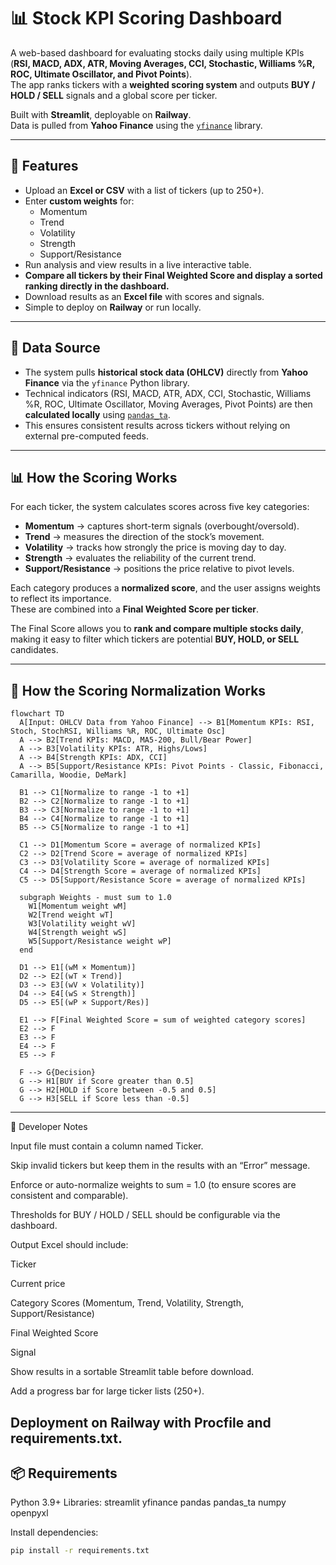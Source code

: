 # 📊 Stock KPI Scoring Dashboard

A web-based dashboard for evaluating stocks daily using multiple KPIs (**RSI, MACD, ADX, ATR, Moving Averages, CCI, Stochastic, Williams %R, ROC, Ultimate Oscillator, and Pivot Points**).  
The app ranks tickers with a **weighted scoring system** and outputs **BUY / HOLD / SELL** signals and a global score per ticker.

Built with **Streamlit**, deployable on **Railway**.  
Data is pulled from **Yahoo Finance** using the [`yfinance`](https://github.com/ranaroussi/yfinance) library.

---

## 🚀 Features
- Upload an **Excel or CSV** with a list of tickers (up to 250+).
- Enter **custom weights** for:
  - Momentum  
  - Trend  
  - Volatility  
  - Strength  
  - Support/Resistance  
- Run analysis and view results in a live interactive table.
- **Compare all tickers by their Final Weighted Score and display a sorted ranking directly in the dashboard.**
- Download results as an **Excel file** with scores and signals.
- Simple to deploy on **Railway** or run locally.

---

## 📡 Data Source
- The system pulls **historical stock data (OHLCV)** directly from **Yahoo Finance** via the `yfinance` Python library.  
- Technical indicators (RSI, MACD, ATR, ADX, CCI, Stochastic, Williams %R, ROC, Ultimate Oscillator, Moving Averages, Pivot Points) are then **calculated locally** using [`pandas_ta`](https://github.com/twopirllc/pandas-ta).  
- This ensures consistent results across tickers without relying on external pre-computed feeds.  

---

## 📊 How the Scoring Works

For each ticker, the system calculates scores across five key categories:

- **Momentum** → captures short-term signals (overbought/oversold).  
- **Trend** → measures the direction of the stock’s movement.  
- **Volatility** → tracks how strongly the price is moving day to day.  
- **Strength** → evaluates the reliability of the current trend.  
- **Support/Resistance** → positions the price relative to pivot levels.  

Each category produces a **normalized score**, and the user assigns weights to reflect its importance.  
These are combined into a **Final Weighted Score per ticker**.

The Final Score allows you to **rank and compare multiple stocks daily**, making it easy to filter which tickers are potential **BUY, HOLD, or SELL** candidates.

---
## 🔄 How the Scoring Normalization Works

```mermaid
flowchart TD
  A[Input: OHLCV Data from Yahoo Finance] --> B1[Momentum KPIs: RSI, Stoch, StochRSI, Williams %R, ROC, Ultimate Osc]
  A --> B2[Trend KPIs: MACD, MA5-200, Bull/Bear Power]
  A --> B3[Volatility KPIs: ATR, Highs/Lows]
  A --> B4[Strength KPIs: ADX, CCI]
  A --> B5[Support/Resistance KPIs: Pivot Points - Classic, Fibonacci, Camarilla, Woodie, DeMark]

  B1 --> C1[Normalize to range -1 to +1]
  B2 --> C2[Normalize to range -1 to +1]
  B3 --> C3[Normalize to range -1 to +1]
  B4 --> C4[Normalize to range -1 to +1]
  B5 --> C5[Normalize to range -1 to +1]

  C1 --> D1[Momentum Score = average of normalized KPIs]
  C2 --> D2[Trend Score = average of normalized KPIs]
  C3 --> D3[Volatility Score = average of normalized KPIs]
  C4 --> D4[Strength Score = average of normalized KPIs]
  C5 --> D5[Support/Resistance Score = average of normalized KPIs]

  subgraph Weights - must sum to 1.0
    W1[Momentum weight wM]
    W2[Trend weight wT]
    W3[Volatility weight wV]
    W4[Strength weight wS]
    W5[Support/Resistance weight wP]
  end

  D1 --> E1[(wM × Momentum)]
  D2 --> E2[(wT × Trend)]
  D3 --> E3[(wV × Volatility)]
  D4 --> E4[(wS × Strength)]
  D5 --> E5[(wP × Support/Res)]

  E1 --> F[Final Weighted Score = sum of weighted category scores]
  E2 --> F
  E3 --> F
  E4 --> F
  E5 --> F

  F --> G{Decision}
  G --> H1[BUY if Score greater than 0.5]
  G --> H2[HOLD if Score between -0.5 and 0.5]
  G --> H3[SELL if Score less than -0.5]
```
----
🔧 Developer Notes

Input file must contain a column named Ticker.

Skip invalid tickers but keep them in the results with an “Error” message.

Enforce or auto-normalize weights to sum = 1.0 (to ensure scores are consistent and comparable).

Thresholds for BUY / HOLD / SELL should be configurable via the dashboard.

Output Excel should include:

Ticker

Current price

Category Scores (Momentum, Trend, Volatility, Strength, Support/Resistance)

Final Weighted Score

Signal

Show results in a sortable Streamlit table before download.

Add a progress bar for large ticker lists (250+).

Deployment on Railway with Procfile and requirements.txt.
---
## 📦 Requirements
Python 3.9+
Libraries:
streamlit
yfinance
pandas
pandas_ta
numpy
openpyxl

Install dependencies:
```bash
pip install -r requirements.txt
